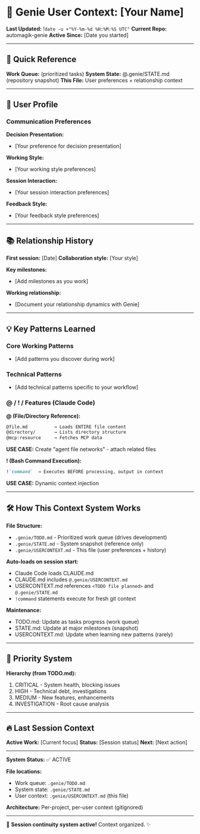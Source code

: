 # 🧞 Genie User Context: [Your Name]

**Last Updated:** !`date -u +"%Y-%m-%d %H:%M:%S UTC"`
**Current Repo:** automagik-genie
**Active Since:** [Date you started]

---

## 🎯 Quick Reference

**Work Queue:** <TODO file planned> (prioritized tasks)
**System State:** @.genie/STATE.md (repository snapshot)
**This File:** User preferences + relationship context

---

## 👤 User Profile

### Communication Preferences

**Decision Presentation:**
- [Your preference for decision presentation]

**Working Style:**
- [Your working style preferences]

**Session Interaction:**
- [Your session interaction preferences]

**Feedback Style:**
- [Your feedback style preferences]

---

## 📚 Relationship History

**First session:** [Date]
**Collaboration style:** [Your style]

**Key milestones:**
- [Add milestones as you work]

**Working relationship:**
- [Document your relationship dynamics with Genie]

---

## 💡 Key Patterns Learned

### Core Working Patterns
- [Add patterns you discover during work]

### Technical Patterns
- [Add technical patterns specific to your workflow]

### @ / ! / Features (Claude Code)

**@ (File/Directory Reference):**
```markdown
@file.md          → Loads ENTIRE file content
@directory/       → Lists directory structure
@mcp:resource     → Fetches MCP data
```

**USE CASE:** Create "agent file networks" - attach related files

**! (Bash Command Execution):**
```markdown
!`command`  → Executes BEFORE processing, output in context
```

**USE CASE:** Dynamic context injection

---

## 🛠️ How This Context System Works

**File Structure:**
- `.genie/TODO.md` - Prioritized work queue (drives development)
- `.genie/STATE.md` - System snapshot (reference only)
- `.genie/USERCONTEXT.md` - This file (user preferences + history)

**Auto-loads on session start:**
- Claude Code loads CLAUDE.md
- CLAUDE.md includes `@.genie/USERCONTEXT.md`
- USERCONTEXT.md references `<TODO file planned>` and `@.genie/STATE.md`
- `!command` statements execute for fresh git context

**Maintenance:**
- TODO.md: Update as tasks progress (work queue)
- STATE.md: Update at major milestones (snapshot)
- USERCONTEXT.md: Update when learning new patterns (rarely)

---

## 🎯 Priority System

**Hierarchy (from TODO.md):**
1. CRITICAL - System health, blocking issues
2. HIGH - Technical debt, investigations
3. MEDIUM - New features, enhancements
4. INVESTIGATION - Root cause analysis

---

## 🔥 Last Session Context

**Active Work:** [Current focus]
**Status:** [Session status]
**Next:** [Next action]

---

**System Status:** ✅ ACTIVE

**File locations:**
- Work queue: `.genie/TODO.md`
- System state: `.genie/STATE.md`
- User context: `.genie/USERCONTEXT.md` (this file)

**Architecture:** Per-project, per-user context (gitignored)

---

🧞 **Session continuity system active!** Context organized. ✨
